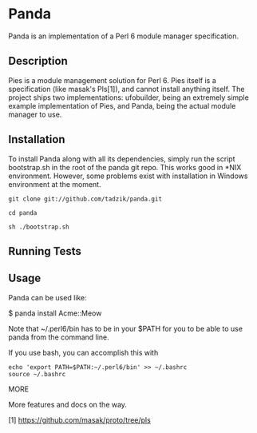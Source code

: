# Panda

Panda is an implementation of a Perl 6 module manager specification.

## Description

Pies is a module management solution for Perl 6.
Pies itself is a specification (like masak's Pls[1]), and cannot
install anything itself. The project ships two implementations:
ufobuilder, being an extremely simple example implementation of Pies,
and Panda, being the actual module manager to use.

## Installation

To install Panda along with all its dependencies, simply run the script
bootstrap.sh in the root of the panda git repo. This works good in *NIX environment.
However, some problems exist with installation in Windows environment
at the moment.

    git clone git://github.com/tadzik/panda.git

    cd panda

    sh ./bootstrap.sh

## Running Tests

## Usage

Panda can be used like:

$ panda install Acme::Meow

Note that ~/.perl6/bin has to be in your $PATH for you to be able to use
panda from the command line.

If you use bash, you can accomplish this with

    echo 'export PATH=$PATH:~/.perl6/bin' >> ~/.bashrc
    source ~/.bashrc

MORE

More features and docs on the way.

[1] https://github.com/masak/proto/tree/pls
